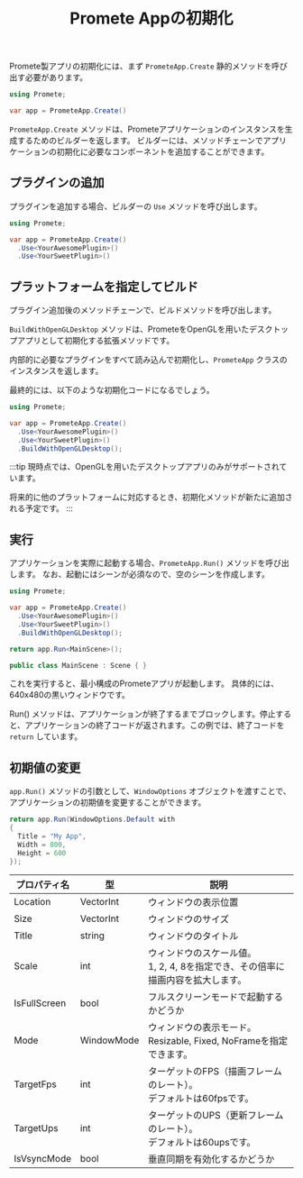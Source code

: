 ﻿---
title: Promete Appの初期化
description: Promete Appの初期化方法について説明します。
sidebar:
  order: 1
  badge:
    text: WIP
    variant: danger
---

Promete製アプリの初期化には、まず `PrometeApp.Create` 静的メソッドを呼び出す必要があります。

```csharp title="Program.cs" {3}
using Promete;

var app = PrometeApp.Create()
```

`PrometeApp.Create` メソッドは、Prometeアプリケーションのインスタンスを生成するためのビルダーを返します。
ビルダーには、メソッドチェーンでアプリケーションの初期化に必要なコンポーネントを追加することができます。

## プラグインの追加
プラグインを追加する場合、ビルダーの `Use` メソッドを呼び出します。

```csharp title="Program.cs" {4-5}
using Promete;

var app = PrometeApp.Create()
  .Use<YourAwesomePlugin>()
  .Use<YourSweetPlugin>()
```

## プラットフォームを指定してビルド
プラグイン追加後のメソッドチェーンで、ビルドメソッドを呼び出します。

`BuildWithOpenGLDesktop` メソッドは、PrometeをOpenGLを用いたデスクトップアプリとして初期化する拡張メソッドです。

内部的に必要なプラグインをすべて読み込んで初期化し、`PrometeApp` クラスのインスタンスを返します。

最終的には、以下のような初期化コードになるでしょう。

```csharp title="Program.cs" {6}
using Promete;

var app = PrometeApp.Create()
  .Use<YourAwesomePlugin>()
  .Use<YourSweetPlugin>()
  .BuildWithOpenGLDesktop();
```

:::tip
現時点では、OpenGLを用いたデスクトップアプリのみがサポートされています。

将来的に他のプラットフォームに対応するとき、初期化メソッドが新たに追加される予定です。
:::

## 実行

アプリケーションを実際に起動する場合、`PrometeApp.Run()` メソッドを呼び出します。
なお、起動にはシーンが必須なので、空のシーンを作成します。

```csharp title="Program.cs" {8-10}
using Promete;

var app = PrometeApp.Create()
  .Use<YourAwesomePlugin>()
  .Use<YourSweetPlugin>()
  .BuildWithOpenGLDesktop();

return app.Run<MainScene>();

public class MainScene : Scene { }
```

これを実行すると、最小構成のPrometeアプリが起動します。 具体的には、640x480の黒いウィンドウです。

Run() メソッドは、アプリケーションが終了するまでブロックします。停止すると、アプリケーションの終了コードが返されます。この例では、終了コードを `return` しています。

## 初期値の変更

`app.Run()` メソッドの引数として、`WindowOptions` オブジェクトを渡すことで、アプリケーションの初期値を変更することができます。

```cs title="例"
return app.Run(WindowOptions.Default with
{
  Title = "My App",
  Width = 800,
  Height = 600
});
```

| プロパティ名 | 型 | 説明                                                |
| --- | --- |---------------------------------------------------|
| Location | VectorInt | ウィンドウの表示位置                                        |
| Size | VectorInt | ウィンドウのサイズ                                         |
| Title | string | ウィンドウのタイトル                                        |
| Scale | int | ウィンドウのスケール値。<br/>1, 2, 4, 8を指定でき、その倍率に描画内容を拡大します。 |
| IsFullScreen | bool | フルスクリーンモードで起動するかどうか                               |
| Mode | WindowMode | ウィンドウの表示モード。<br/>Resizable, Fixed, NoFrameを指定できます。 |
| TargetFps | int | ターゲットのFPS（描画フレームのレート）。<br/>デフォルトは60fpsです。         |
| TargetUps | int | ターゲットのUPS（更新フレームのレート）。<br/>デフォルトは60upsです。         |
| IsVsyncMode | bool | 垂直同期を有効化するかどうか                                    |
